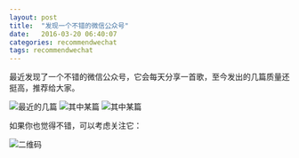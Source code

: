 ```yaml
---
layout: post
title:  "发现一个不错的微信公众号"
date:   2016-03-20 06:40:07
categories: recommendwechat
tags: recommendwechat
---
```


最近发现了一个不错的微信公众号，它会每天分享一首歌，至今发出的几篇质量还挺高，推荐给大家。

![最近的几篇]("http://7xsavd.com1.z0.glb.clouddn.com/dualpoly/blog/Screenshot_2016-03-26-16-04-40-759_%E5%BE%AE%E4%BF%A1.png")
![其中某篇]("http://7xsavd.com1.z0.glb.clouddn.com/dualpoly/blog/Screenshot_2016-03-26-16-05-20-338_%E5%BE%AE%E4%BF%A1.png")
![其中某篇]("http://7xsavd.com1.z0.glb.clouddn.com/dualpoly/blog/Screenshot_2016-03-26-16-06-08-439_%E5%BE%AE%E4%BF%A1.png")

如果你也觉得不错，可以考虑关注它：

![二维码]("http://7xsavd.com1.z0.glb.clouddn.com/dualpoly/blog/qrcode_for_gh_315f9a2e97bf_258.jpg")
